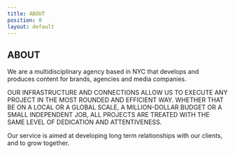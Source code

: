 ```yaml
---
title: ABOUT
position: 0
layout: default
---
```


## ABOUT

We are a multidisciplinary agency based in NYC that develops and produces content for brands, agencies and media companies. 

OUR INFRASTRUCTURE AND CONNECTIONS ALLOW US TO EXECUTE ANY PROJECT IN THE MOST ROUNDED AND EFFICIENT WAY.   WHETHER THAT BE ON A LOCAL OR A GLOBAL SCALE, A MILLION-DOLLAR BUDGET OR A SMALL INDEPENDENT JOB, ALL PROJECTS ARE TREATED WITH THE SAME LEVEL OF DEDICATION AND ATTENTIVENESS.

Our service is aimed at developing long term relationships with our clients, and to grow together.